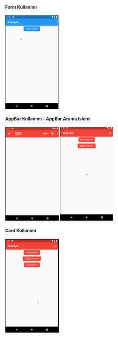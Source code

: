 #### Form Kullanimi
<img src="images/formkullanimi.gif" height="300">

#### AppBar Kullanimi - AppBar Arama Islemi
<div>
<img src="images/appbarkullanimi.gif" height="300">
<img src="images/appbarArama.gif" height="300">
</div>

#### Card Kullanimi
<img src="images/cardKullanimi.gif" height="300">


